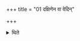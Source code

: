 +++
title = "01 दक्षिणेन वा वेदिन्"

+++

<details><summary>थिते</summary>

दक्षिणेन वा वेदिं नीत्वान्तरा यूपमाहवनीयं च द्रोणकलशमवघ्रापयेदा जिघ्र कलशमिति । आग्नीध्रे हविर्धाने वा १
</details>
